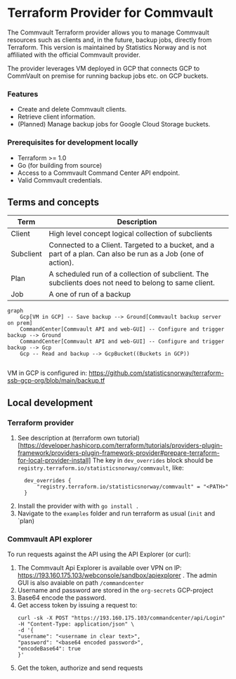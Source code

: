 # Terraform Provider for Commvault


The Commvault Terraform provider allows you to manage Commvault resources such as clients and, in the future, backup
jobs, directly from Terraform.
This version is maintained by Statistics Norway and is not affiliated with the official Commvault provider.

The provider leverages VM deployed in GCP that connects GCP to CommVault on premise for running backup jobs etc. on GCP buckets.

### Features

- Create and delete Commvault clients.
- Retrieve client information.
- (Planned) Manage backup jobs for Google Cloud Storage buckets.


### Prerequisites for development locally  

- Terraform >= 1.0
- Go (for building from source)
- Access to a Commvault Command Center API endpoint.
- Valid Commvault credentials.

## Terms and concepts

| Term      | Description                                                                                                  |
|-----------|--------------------------------------------------------------------------------------------------------------|
| Client    | High level concept logical collection of subclients                                                          |
| Subclient | Connected to a Client. Targeted to a bucket, and a part of a plan. Can also be run as a Job (one of action). |
| Plan      | A scheduled run of a collection of subclient. The subclients does not need to belong to same client.         |
| Job       | A one of run of a backup                                                                                     |

```mermaid
graph
    Gcp[VM in GCP] -- Save backup --> Ground[Commvault backup server on prem]
    CommandCenter[Commvault API and web-GUI] -- Configure and trigger backup --> Ground
    CommandCenter[Commvault API and web-GUI] -- Configure and trigger backup --> Gcp
    Gcp -- Read and backup --> GcpBucket((Buckets in GCP))


```

VM in GCP is configured in: https://github.com/statisticsnorway/terraform-ssb-gcp-org/blob/main/backup.tf

## Local development

### Terraform provider

1. See description at (terraform own tutorial)[https://developer.hashicorp.com/terraform/tutorials/providers-plugin-framework/providers-plugin-framework-provider#prepare-terraform-for-local-provider-install]
   The key in `dev_overrides` block should be `registry.terraform.io/statisticsnorway/commvault`, like:
   ```hcl
     dev_overrides {
         "registry.terraform.io/statisticsnorway/commvault" = "<PATH>"
     }
   ```
2. Install the provider with with `go install .`
3. Navigate to the `examples` folder and run terraform as usual (`init` and `plan)

### Commvault API explorer

To run requests against the API using the API Explorer (or curl):

1. The Commvault Api Explorer is available over VPN on IP: https://193.160.175.103/webconsole/sandbox/apiexplorer . The
   admin GUI is also avaiable on path `/commandcenter`
2. Username and password are stored in the `org-secrets` GCP-project
3. Base64 encode the password.
4. Get access token by issuing a request to:
    ```shell
    curl -sk -X POST "https://193.160.175.103/commandcenter/api/Login" -H "Content-Type: application/json" \
    -d '{
    "username": "<username in clear text>",
    "password": "<base64 encoded password>",
    "encodeBase64": true
    }'
    ```
5. Get the token, authorize and send requests

